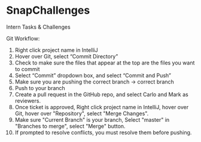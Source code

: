 # SnapChallenges
Intern Tasks &amp; Challenges

Git Workflow:
1. Right click project name in IntelliJ
2. Hover over Git, select “Commit Directory”
3. Check to make sure the files that appear at the top are the files you want to commit
4. Select “Commit” dropdown box, and select “Commit and Push”
5. Make sure you are pushing the correct branch -> correct branch
6. Push to your branch
7. Create a pull request in the GitHub repo, and select Carlo and Mark as reviewers.
8. Once ticket is approved, Right click project name in IntelliJ, hover over Git, hover over "Repository", select "Merge Changes".
9. Make sure "Current Branch" is your branch, Select "master" in "Branches to merge", select "Merge" button.
10. If prompted to resolve conflicts, you must resolve them before pushing.
